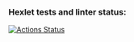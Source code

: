 ### Hexlet tests and linter status:
[![Actions Status](https://github.com/AnzhiSt/qa-engineer-project-84/actions/workflows/hexlet-check.yml/badge.svg)](https://github.com/AnzhiSt/qa-engineer-project-84/actions)